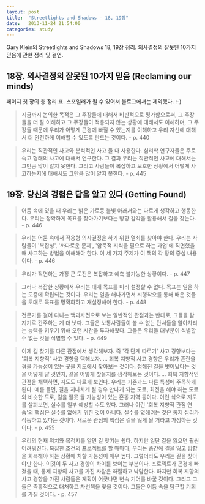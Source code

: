 ```yaml
---
layout: post
title:  "Streetlights and Shadows - 18, 19장"
date:   2013-11-24 21:54:00
categories: study
---
```


Gary Klein의 Streetlights and Shadows 18, 19장 정리. 의사결정의 잘못된 10가지 믿음에 관한 정리 및 결언.

## 18장. 의사결정의 잘못된 10가지 믿음 (Reclaming our minds)

페이지 첫 장의 총 정리 표. 스포일러가 될 수 있어서 블로그에서는 제외했다. :-)

> 지금까지 논의한 목적은 그 주장들에 대해서 비판적으로 평가함으로써, 그 주장들을 더 잘 이해하고 그 주장들이 적용되지 않는 상황에 대해서도 이해하며, 그 주장들 때문에 우리가 어떻게 곤경에 빠질 수 있는지를 이해하고 우리 자신에 대해서 더 완전하게 이해할 수 있도록 만드는 것이다. - p. 440


> 우리는 직관적인 사고와 분석적인 사고 둘 다 사용한다. 심리학 연구자들은 주로 숙고 형태의 사고에 대해서 연구한다. 그 결과 우리는 직관적인 사고에 대해서는 그만큼 많이 알지 못한다. 그리고 사람들이 복잡하고 모호한 상황에서 어떻게 사고하는지에 대해서도 그만큼 많이 알지 못한다. - p. 445


## 19장. 당신의 경험은 답을 알고 있다 (Getting Found)


> 어둠 속에 있을 때 우리는 밝은 가로등 불빛 아래서와는 다르게 생각하고 행동한다. 우리는 정확하게 목표를 찾아가기보다는 방향 감각을 활용해서 길을 찾는다. - p. 446

> 우리는 어둠 속에서 적응형 의사결정을 하기 위한 열쇠를 찾아야 한다. 우리는 사람들이 '복잡성', '까다로운 문제', '암묵적 지식을 필요로 하는 과업'에 직면했을 때 사고하는 방법을 이해해야 한다. 이 세 가지 주제가 이 책의 각 장의 중심 내용이다. - p. 446

> 우리가 직면하는 가장 큰 도전은 복잡하고 예측 불가능한 상황이다. - p. 447

> 그러나 복잡한 상황에서 우리는 대개 목표를 미리 설정할 수 없다. 목표는 일을 하는 도중에 확립되는 것이다. 우리는 일을 해나가면서 시행착오를 통해 배운 것들을 토대로 목표를 명확화하고 재설정해야 한다. - p. 448

> 전문가를 걸어 다니는 백과사전으로 보는 일반적인 관점과는 반대로, 그들을 탐지기로 간주하는 게 더 낫다. 그들은 보통사람들이 볼 수 없는 단서들을 알아차리는 능력을 키우기 위해 오랜 시간을 투자해왔다. 그들은 우리들 대부분이 식별할 수 없는 것을 식별할 수 있다. - p. 449

> 이제 길 찾기를 다른 관점에서 생각해보자. 즉 '각 단계 따르기' 사고 경향보다는 '회복 지향적' 사고 경향을 택해보자. ... 회복 지향적 사고 경향은 우리가 혼란을 겪을 가능성이 있는 곳을 지도에서 찾아보는 것이다. 정해진 길을 벗어났다는 것을 어떻게 알 것인지, 길을 어떻게 찾을지를 생각해보는 것이다. ... 회복 지향적인 관점을 채택하면, 지도도 다르게 보인다. 우리는 기존과느 다른 특성에 주목하게 된다. 예를 들면, 길을 지나치게 될 경우 만나게 되는 도로, 회전을 해야 하는 도로와 비슷한 도로, 길을 잘못 들 가능성이 있는 혼동 지역 등이다. 이런 식으로 지도를 살펴보면, 실수를 일부 예방할 수도 있다. 그러나 이런 '회복 지향적 관점 연습'의 핵심은 실수를 없애기 위한 것이 아니다. 실수를 없애려는 것은 통제 심리가 작동하고 있다는 것이다. 새로운 관점의 핵심은 길을 잃게 될 거라고 가정하는 것이다. - p. 455

> 우리의 현재 위치와 목적지를 알면 길 찾기는 쉽다. 하지만 일단 길을 잃으면 훨씬 어려워진다. 복잡한 조건의 프로젝트를 할 때마다, 우리는 중간에 길을 잃고 방향을 회복해야 하는 상황에 처할 가능성이 매우 높다. 그렇더라도 우리는 길을 찾아야만 한다. 이것이 두 사고 경향이 차이를 보이는 부분이다. 프로젝트가 곤경에 빠졌을 때, 통제 지향의 사고를 가진 사람은 좌절하고 낙담한다. 하지만 회복 지향의 사고 경향을 가진 사람들은 계획이 어긋나면 변속 기어를 바꿀 것이다. 그리고 그들은 즉흥적으로 대처하고 차선책을 찾을 것이다. 그들은 어둠 속을 탐구할 기회를 가질 것이다. - p. 457
